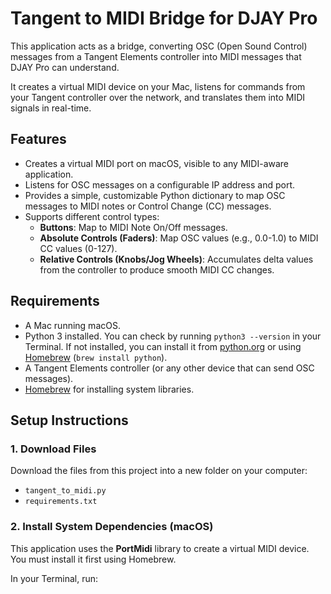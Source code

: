 # Tangent to MIDI Bridge for DJAY Pro

This application acts as a bridge, converting OSC (Open Sound Control) messages from a Tangent Elements controller into MIDI messages that DJAY Pro can understand.

It creates a virtual MIDI device on your Mac, listens for commands from your Tangent controller over the network, and translates them into MIDI signals in real-time.

## Features

- Creates a virtual MIDI port on macOS, visible to any MIDI-aware application.
- Listens for OSC messages on a configurable IP address and port.
- Provides a simple, customizable Python dictionary to map OSC messages to MIDI notes or Control Change (CC) messages.
- Supports different control types:
  - **Buttons**: Map to MIDI Note On/Off messages.
  - **Absolute Controls (Faders)**: Map OSC values (e.g., 0.0-1.0) to MIDI CC values (0-127).
  - **Relative Controls (Knobs/Jog Wheels)**: Accumulates delta values from the controller to produce smooth MIDI CC changes.

## Requirements

- A Mac running macOS.
- Python 3 installed. You can check by running `python3 --version` in your Terminal. If not installed, you can install it from [python.org](https://www.python.org/downloads/) or using [Homebrew](https://brew.sh/) (`brew install python`).
- A Tangent Elements controller (or any other device that can send OSC messages).
- [Homebrew](https://brew.sh/) for installing system libraries.

## Setup Instructions

### 1. Download Files

Download the files from this project into a new folder on your computer:
- `tangent_to_midi.py`
- `requirements.txt`

### 2. Install System Dependencies (macOS)

This application uses the **PortMidi** library to create a virtual MIDI device. You must install it first using Homebrew.

In your Terminal, run:
